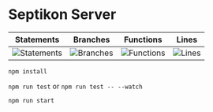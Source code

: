 # Septikon Server
| Statements                  | Branches                | Functions                 | Lines                |
| --------------------------- | ----------------------- | ------------------------- | -------------------- |
| ![Statements](https://img.shields.io/badge/Coverage-86.39%25-yellow.svg) | ![Branches](https://img.shields.io/badge/Coverage-78.51%25-red.svg) | ![Functions](https://img.shields.io/badge/Coverage-87.34%25-yellow.svg) | ![Lines](https://img.shields.io/badge/Coverage-89.78%25-yellow.svg)    |

`npm install`

`npm run test` or `npm run test -- --watch`

`npm run start`